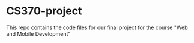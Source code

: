 # CS370-project
This repo contains the code files for our final project for the course "Web and Mobile Development"
